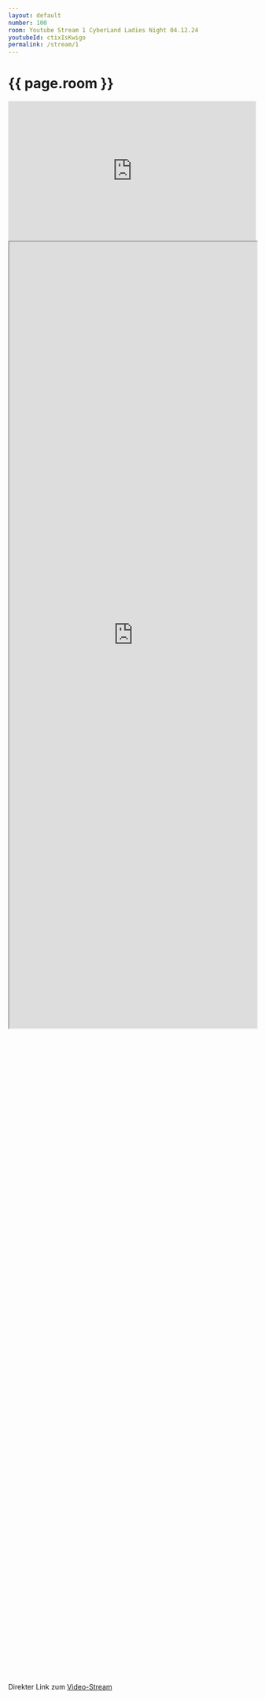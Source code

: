 ```yaml
---
layout: default
number: 100
room: Youtube Stream 1 CyberLand Ladies Night 04.12.24
youtubeId: ctixIsKwigo
permalink: /stream/1
---
```


<div class="section">
    <div class="container session-details">
        <h1 class="room-title">{{ page.room }}</h1>
        <div style="height:80vh">
            <iframe style="width:100%;aspect-ratio: 16 / 9;" src="https://www.youtube.com/embed/{{ page.youtubeId }}" title="YouTube video player" frameborder="0" allow="accelerometer; autoplay; clipboard-write; encrypted-media; gyroscope; picture-in-picture" allowfullscreen></iframe><br/>
            <iframe style="width:100%;height:40vh" src="https://www.youtube.com/live_chat?v={{ page.youtubeId }}&embed_domain=cyberland.ijug.eu" ></iframe>
        </div><br/>
        Direkter Link zum <a href=" https://youtu.be/{{ page.youtubeId }}">Video-Stream</a>
    </div>

</div>
